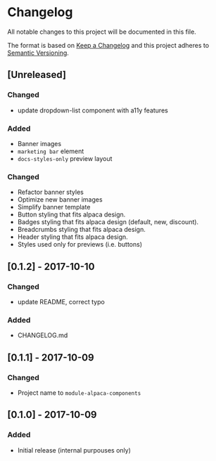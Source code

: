 # Changelog
All notable changes to this project will be documented in this file.

The format is based on [Keep a Changelog](http://keepachangelog.com/en/1.0.0/)
and this project adheres to [Semantic Versioning](http://semver.org/spec/v2.0.0.html).

## [Unreleased]
### Changed
 - update dropdown-list component with a11y features
### Added
 - Banner images
 - `marketing bar` element
 - `docs-styles-only` preview layout

### Changed
 - Refactor banner styles
 - Optimize new banner images
 - Simplify banner template
 - Button styling that fits alpaca design.
 - Badges styling that fits alpaca design (default, new, discount).
 - Breadcrumbs styling that fits alpaca design.
 - Header styling that fits alpaca design.
 - Styles used only for previews (i.e. buttons)

## [0.1.2] - 2017-10-10
### Changed
 - update README, correct typo

### Added
 - CHANGELOG.md

## [0.1.1] - 2017-10-09
### Changed
 - Project name to `module-alpaca-components`

## [0.1.0] - 2017-10-09
### Added
 - Initial release (internal purpouses only)
